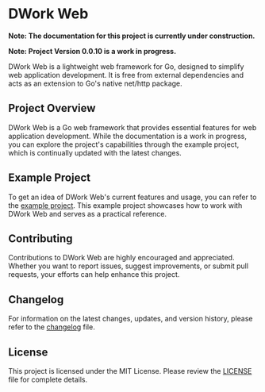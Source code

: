 # DWork Web

**Note: The documentation for this project is currently under construction.**

**Note: Project Version 0.0.10 is a work in progress.**

DWork Web is a lightweight web framework for Go, designed to simplify web application development. It is free from external dependencies and acts as an extension to Go's native net/http package.

## Project Overview

DWork Web is a Go web framework that provides essential features for web application development. While the documentation is a work in progress, you can explore the project's capabilities through the example project, which is continually updated with the latest changes.

## Example Project

To get an idea of DWork Web's current features and usage, you can refer to the [example project](https://github.com/Diegiwg/dwork-web/tree/master/example). This example project showcases how to work with DWork Web and serves as a practical reference.

## Contributing

Contributions to DWork Web are highly encouraged and appreciated. Whether you want to report issues, suggest improvements, or submit pull requests, your efforts can help enhance this project.

## Changelog

For information on the latest changes, updates, and version history, please refer to the [changelog](CHANGELOG.md) file.

## License

This project is licensed under the MIT License. Please review the [LICENSE](LICENSE) file for complete details.
